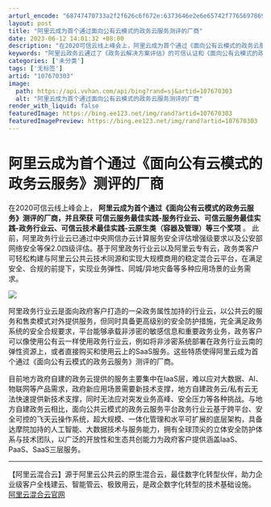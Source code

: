 ```yaml
---
arturl_encode: "68747470733a2f2f626c6f672e:6373646e2e6e65742f77656978696e5f34363234383832372f:61727469636c652f64657461696c732f313037363730333033"
layout: post
title: "阿里云成为首个通过面向公有云模式的政务云服务测评的厂商"
date: 2023-06-12 14:01:32 +08:00
description: "在2020可信云线上峰会上，阿里云成为首个通过《面向公有云模式的政务云服务》测评的厂商，并且荣获可信"
keywords: "阿里云政务云通过了《政务云解决方案评估》的可信认证和《面向公有云模式的政务云"
categories: ['未分类']
tags: ['无标签']
artid: "107670303"
image:
  path: https://api.vvhan.com/api/bing?rand=sj&artid=107670303
  alt: "阿里云成为首个通过面向公有云模式的政务云服务测评的厂商"
render_with_liquid: false
featuredImage: https://bing.ee123.net/img/rand?artid=107670303
featuredImagePreview: https://bing.ee123.net/img/rand?artid=107670303
---
```


# 阿里云成为首个通过《面向公有云模式的政务云服务》测评的厂商

在2020可信云线上峰会上，
**阿里云成为首个通过《面向公有云模式的政务云服务》测评的厂商，并且荣获**
**可信云服务最佳实践-服务行业云、可信云服务最佳实践-政务行业云、可信云技术最佳实践-云原生类（容器及管理）等三个奖项**
。
此前，阿里政务行业云已通过中央网信办云计算服务安全评估增强级要求以及公安部网络安全等保2.0四级评估。基于阿里政务行业云以及阿里云专有云，政务类客户可轻松构建与阿里云公共云技术同源和实现大规模商用的稳定混合云平台，在满足安全、合规的前提下，实现业务弹性、同城/异地灾备等多种应用场景的业务需求。

![](https://i-blog.csdnimg.cn/blog_migrate/94375b3279c5c19204745877b2578eda.jpeg)

阿里政务行业云是面向政府客户打造的一朵政务属性加持的行业云，以公共云的服务和售卖模式对外提供服务，但同时具备更高级别的安全防护措施，完全满足政务系统的安全合规要求，平台能够承载非涉密的敏感信息和重要政务业务，政务客户可以像使用公有云一样使用政务行业云，例如将非涉密系统部署在政务行业云南的弹性资源上，或者直接购买和使用云上的SaaS服务。这些特质使得阿里云成为首个通过《面向公有云模式的政务云服务》测评的厂商。

目前地方政府自建的政务云提供的服务主要集中在IaaS层，难以应对大数据、AI、物联网等产品需求，政府新应用场景需要新技术支撑，地方自建政务云/私有云无法快速提供新技术支撑，同时无法应对突发业务高峰、安全压力等各种挑战。与地方自建政务云相比，面向公共云模式的政务云服务平台政务行业云基于跨平台、安全可控的飞天云操作系统，超大规模、一体化管理和水平可扩展的底层架构，具备达摩院加持的人工智能、大数据技术与服务能力，拥有全球顶尖的立体安全防护体系与技术团队，以广泛的开放性和生态共创能力为政府客户提供涵盖IaaS、PaaS、SaaS三层服务。

---

【阿里云混合云】源于阿里云公共云的原生混合云，最佳数字化转型伙伴，助力企业级客户全栈建云、智能管云、极致用云，是政企数字化转型的技术基础设施。
[阿里云混合云官网](https://www.aliyun.com/solution/hybridcloud)